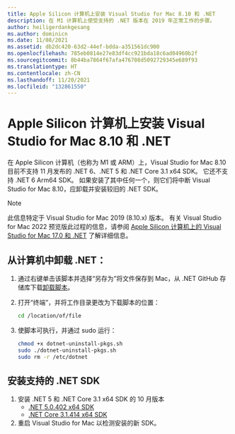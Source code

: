 ```yaml
---
title: Apple Silicon 计算机上安装 Visual Studio for Mac 8.10 和 .NET
description: 在 M1 计算机上使受支持的 .NET 版本在 2019 年正常工作的步骤。
author: heiligerdankgesang
ms.author: dominicn
ms.date: 11/08/2021
ms.assetid: db2dc420-63d2-44ef-bdda-a351561dc900
ms.openlocfilehash: 785eb0814e27e83df4cc921bda18c6ad04960b2f
ms.sourcegitcommit: 8b44ba7864f67afa476708d5092729345e689f93
ms.translationtype: HT
ms.contentlocale: zh-CN
ms.lasthandoff: 11/20/2021
ms.locfileid: "132861550"
---
```

# <a name="visual-studio-for-mac-810-and-net-on-apple-silicon-machines"></a>Apple Silicon 计算机上安装 Visual Studio for Mac 8.10 和 .NET

在 Apple Silicon 计算机（也称为 M1 或 ARM）上，Visual Studio for Mac 8.10 目前不支持 11 月发布的 .NET 6、.NET 5 和 .NET Core 3.1 x64 SDK。 它还不支持 .NET 6 Arm64 SDK。 如果安装了其中任何一个，则它们将中断 Visual Studio for Mac 8.10，应卸载并安装较旧的 .NET SDK。 

> [!NOTE]
> 此信息特定于 Visual Studio for Mac 2019 (8.10.x) 版本。 有关 Visual Studio for Mac 2022 预览版此过程的信息，请参阅 [Apple Silicon 计算机上的 Visual Studio for Mac 17.0 和 .NET](/visualstudio/mac/uninstall-net-2022) 了解详细信息。

## <a name="uninstall-net-from-your-machine"></a>从计算机中卸载 .NET： 

1. 通过右键单击该脚本并选择“另存为”将文件保存到 Mac，从 .NET GitHub 存储库下载[卸载脚本](https://github.com/dotnet/sdk/blob/main/scripts/obtain/uninstall/dotnet-uninstall-pkgs.sh)。
2. 打开“终端”，并将工作目录更改为下载脚本的位置：
 
    ```bash
    cd /location/of/file
    ```
3. 使脚本可执行，并通过 sudo 运行：

    ```bash
    chmod +x dotnet-uninstall-pkgs.sh 
    sudo ./dotnet-uninstall-pkgs.sh
    sudo rm -r /etc/dotnet
    ```  

## <a name="install-supported-net-sdks"></a>安装支持的 .NET SDK

1. 安装 .NET 5 和 .NET Core 3.1 x64 SDK 的 10 月版本 
    - [.NET 5.0.402 x64 SDK](https://download.visualstudio.microsoft.com/download/pr/88bc1553-e90f-4a4f-9574-65d9a5065cd2/1d5646e1abb8b4d4a61ba0b0be976047/dotnet-sdk-5.0.402-osx-x64.pkg)
    - [.NET Core 3.1.414 x64 SDK](https://download.visualstudio.microsoft.com/download/pr/0517421d-3300-42c7-a420-e42d55068126/76b722e65c0745962156e622ed76501c/dotnet-sdk-3.1.414-osx-x64.pkg)
2. 重启 Visual Studio for Mac 以检测安装的新 SDK。 
